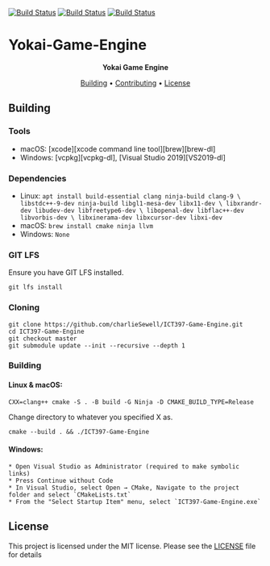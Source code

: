 [![Build Status](https://github.com/charlieSewell/ICT397-Game-Engine/workflows/Windows/badge.svg)](https://github.com/charlieSewell/ICT397-Game-Engine/actions/workflows/Windows.yml)
[![Build Status](https://github.com/charlieSewell/ICT397-Game-Engine/workflows/macOS/badge.svg)](https://github.com/charlieSewell/ICT397-Game-Engine/actions/workflows/macOS.yml)
[![Build Status](https://github.com/charlieSewell/ICT397-Game-Engine/workflows/Linux/badge.svg)](https://github.com/charlieSewell/ICT397-Game-Engine/actions/workflows/Linux.yml)
# Yokai-Game-Engine
<p align=center>
  <b> Yokai Game Engine </b>
</p>

<p align="center">
  <a href="#building">Building</a> •
  <a href="#contributing">Contributing</a> •
  <a href="#license">License</a>
</p>


## Building
### Tools
* macOS: [xcode][xcode command line tool][brew][brew-dl]
* Windows: [vcpkg][vcpkg-dl], [Visual Studio 2019][VS2019-dl]

### Dependencies
* Linux: `apt install build-essential clang ninja-build clang-9 \
  libstdc++-9-dev ninja-build libgl1-mesa-dev libx11-dev \
  libxrandr-dev libudev-dev libfreetype6-dev \
  libopenal-dev libflac++-dev libvorbis-dev \
  libxinerama-dev libxcursor-dev libxi-dev`
* macOS: `brew install cmake ninja llvm`
* Windows: `None` 

### GIT LFS
Ensure you have GIT LFS installed.
```
git lfs install
```

### Cloning
```
git clone https://github.com/charlieSewell/ICT397-Game-Engine.git
cd ICT397-Game-Engine
git checkout master
git submodule update --init --recursive --depth 1
```

### Building

#### Linux & macOS:
```
CXX=clang++ cmake -S . -B build -G Ninja -D CMAKE_BUILD_TYPE=Release
```
Change directory to whatever you specified X as.
```
cmake --build . && ./ICT397-Game-Engine
```
#### Windows:
    * Open Visual Studio as Administrator (required to make symbolic links)
    * Press Continue without Code
    * In Visual Studio, select Open → CMake, Navigate to the project folder and select `CMakeLists.txt`
    * From the "Select Startup Item" menu, select `ICT397-Game-Engine.exe`

## License
This project is licensed under the MIT license. Please see the [LICENSE](LICENSE) file
for details
